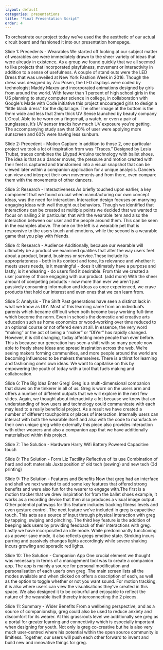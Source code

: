 ```yaml
---
layout: default
categories: presentations
title: "Final Presentation Script"
order: 4
---
```


To orchestrate our project today we’ve used the the aesthetic of our actual circuit board and fashioned it into our presentation homepage.

Slide 1: Precedents - Wearables
We started off looking at our subject matter of wearables are were immediately drawn to the sheer variety of ideas that were already in existence. As a group we found quickly that we all seemed to like projects that incorporated playfulness, movement or interactivity in addition to a sense of usefulness. A couple of stand outs were the LED Dress that was unveiled at New York Fashion Week in 2016. Though the dress was designed by Zac Posen, the LED displays were coded by technologist Maddy Maxey and incorporated animations designed by girls from around the world. With fewer than 1 percent of high school girls in the US planning to study computer science in college, in collaboration with Google's Made with Code initiative this project encouraged girls to design a "little black dress" for the digital age. The other image at the bottom is the 9mm wide and less that 2mm thick UV Sense launched by beauty company L’Oreal. Able to be worn on a fingernail, a watch, or even a pair of sunglasses, it’s UV sensor tracks how much UV exposure you're getting. The accompanying study saw that 30% of user were applying more sunscreen and 60% were having less sunburn.

Slide 2: Precedent - Motion Capture
In addition to those 2, one particular project we took a lot of inspiration from was “Traces.” Designed by Lesia Trubat, traces combines the Lilypad Arduino technology with ballet shoes. The idea is that as a dancer moves, the pressure and motion created with their feet is captured and transformed into a visual snapshot that can be viewed later within a companion application for a unique analysis. Dancers can view and interpret their own movements and from there, even compare them with the movements of other dancers.

Slide 3: Research - Interactiveness
As briefly touched upon earlier, a key component that we found crucial when manufacturing our own concept ideas, was the need for interaction. Interaction design focuses on marrying engaging ideas with well thought out behaviors. Though we identified that interactions can be created at multiple points we decided that we wanted to focus on nailing 2 in particular, that with the wearable item and also the interaction between our user and the people around them. This can be seen in the examples above. The one on the left is a wearable pet that is responsive to the users touch and emotions, while the second is a wearable game that you play with friends.

Slide 4: Research - Audience
Additionally, because our wearable will ultimately be a product we examined qualities that alter the way users feel about a product, brand, business or service.These include its appropriateness - both in its context and tone, its relevance and whether it meets users needs, is it meaningful - does it ultimately have a purpose and lastly, is it endearing - do users find it desirable. From this we created a user journey of those engaging with our product. (add more)
With the sheer amount of competing products  - now more than ever we aren’t just passively consuming information and ideas as once experienced, we crave products that hold our interest and even ones that we can learn from.

Slide 5: Analysis - The Shift
Past generations have seen a distinct lack in what we know as DIY. Most of this learning came from an individual’s parents which became difficult when both become busy working full-time which become the norm. Even in schools the domestic and creative arts education such as home economics or wood-working over time reduced to an optional course or not offered even at all. In essence, the very word “making” or the act of being a “maker” or “DIYer” has rapidly changed. However, it is still changing, today affecting more people than ever before. This is because our generation has seen a shift with so many people now able to freely share ideas and spread inspiration across the web. We’re seeing makers forming communities, and more people around the world are becoming influenced to be makers themselves. There is a thirst for learning and fashioning one’s own ideas. We want to capitalise on this by empowering the youth of today with a tool that fuels making and collaboration.  

Slide 6: The Big Idea
Enter Greg! Greg is a multi-dimensional companion that draws on the tinkerer in all of us. Greg is worn on the users arm and offers a number of different outputs that we will explore in the next few slides. Again, we thought about interactivity a lot because we knew that an understanding of how users and technology could communicate with each may lead to a really beneficial project. As a result we have created a number of different touchpoints or places of interaction. Internally users can interact with both the wearable itself and also with the code to manufacture their own unique greg while externally this piece also provides interaction with other wearers and also a companion app that we have additionally materialised within this project.

Slide 7: The Solution - Hardware
Harry
Wifi
Battery Powered
Capacitive touch

Slide 8: The Solution - Form
Liz
Tactility
Reflective of its use
Combination of hard and soft materials
Juxtaposition of old tech (sewing) and new tech (3d printing)

Slide 9: The Solution - Features and Benefits
Now that greg had an interface and shell we next wanted to add some key features that offered strong benefits and were also fun for the wearer to engage with.The first is a motion tracker that we drew inspiration for from the ballet shoes example, it works as a recording device that then also produces a visual image output. Other potential pathways for this feature includes tracking fitness levels and even gesture control. The next feature we’ve included in greg is capacitive touch. This acts as a source of input through physical interaction with greg by tapping, swiping and pinching. The third key feature is the addition of beeping aids users by providing feedback of their interactions with greg. Lastly we have incorporated an idle mode. While predominantly functioning as a power save mode, it also reflects gregs emotive state. Stroking incurs purring and passively changes lights accordingly while severe shaking incurs growling and sporadic red lights.

Slide 10: The Solution - Companion App
One crucial element we thought was necessary in terms of a management tool was to create a companion app. The app is mainly a source for personal modification and personalisation of each user’s own greg. The main screen lists all the modes available and when clicked on offers a description of each, as well as the option to toggle whether or not you want sound. For motion tracking, it is also where users can view the visualisations they’ve created in this space. We also designed it to be colourful and enjoyable to reflect the nature of the wearable itself thereby interconnecting the 2 pieces.

Slide 11: Summary - Wider Benefits
From a wellbeing perspective, and as a source of companionship, greg could also be used to reduce anxiety and discomfort for its wearer. At this grassroots level we additionally see greg as a portal for greater learning and connectivity which is especially important when designing for youth. Not only is greg co-creative but he is also very much user-centred where his potential within the open source community is limitless. Together, our users will push each other forward to invent and build new and innovative things for greg.
